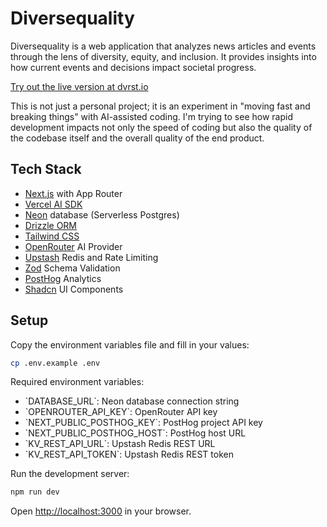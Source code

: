 # Diversequality

Diversequality is a web application that analyzes news articles and events through the lens of diversity, equity, and inclusion. It provides insights into how current events and decisions impact societal progress.

[Try out the live version at dvrst.io](https://dvrst.io)

This is not just a personal project; it is an experiment in "moving fast and breaking things" with AI-assisted coding. I'm trying to see how rapid development impacts not only the speed of coding but also the quality of the codebase itself and the overall quality of the end product.

## Tech Stack

- [Next.js](https://nextjs.org/) with App Router
- [Vercel AI SDK](https://sdk.vercel.ai/)
- [Neon](https://neon.tech/) database (Serverless Postgres)
- [Drizzle ORM](https://orm.drizzle.team/)
- [Tailwind CSS](https://tailwindcss.com/)
- [OpenRouter](https://openrouter.ai/) AI Provider
- [Upstash](https://upstash.com/) Redis and Rate Limiting
- [Zod](https://zod.dev/) Schema Validation
- [PostHog](https://posthog.com/) Analytics
- [Shadcn](https://ui.shadcn.com/) UI Components

## Setup

Copy the environment variables file and fill in your values:

```bash
cp .env.example .env
```

Required environment variables:

- \`DATABASE_URL\`: Neon database connection string
- \`OPENROUTER_API_KEY\`: OpenRouter API key
- \`NEXT_PUBLIC_POSTHOG_KEY\`: PostHog project API key
- \`NEXT_PUBLIC_POSTHOG_HOST\`: PostHog host URL
- \`KV_REST_API_URL\`: Upstash Redis REST URL
- \`KV_REST_API_TOKEN\`: Upstash Redis REST token

Run the development server:

```bash
npm run dev
```

Open [http://localhost:3000](http://localhost:3000) in your browser.
